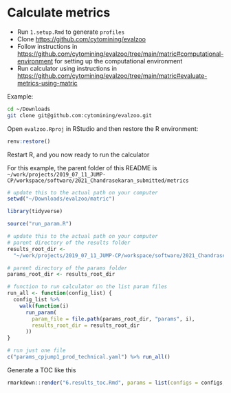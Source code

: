 # Calculate metrics

- Run `1.setup.Rmd` to generate `profiles`
- Clone <https://github.com/cytomining/evalzoo>
- Follow instructions in <https://github.com/cytomining/evalzoo/tree/main/matric#computational-environment> for setting up the computational environment
- Run calculator using instructions in <https://github.com/cytomining/evalzoo/tree/main/matric#evaluate-metrics-using-matric>

Example:

```sh
cd ~/Downloads
git clone git@github.com:cytomining/evalzoo.git
```

Open `evalzoo.Rproj` in RStudio and then restore the R environment:

```r
renv:restore()
```

Restart R, and you now ready to run the calculator

For this example, the parent folder of this README is
`~/work/projects/2019_07_11_JUMP-CP/workspace/software/2021_Chandrasekaran_submitted/metrics`

```r
# update this to the actual path on your computer
setwd("~/Downloads/evalzoo/matric")

library(tidyverse)

source("run_param.R")

# update this to the actual path on your computer
# parent directory of the results folder
results_root_dir <-
  "~/work/projects/2019_07_11_JUMP-CP/workspace/software/2021_Chandrasekaran_submitted/metrics"

# parent directory of the params folder
params_root_dir <- results_root_dir

# function to run calculator on the list param files
run_all <- function(config_list) {
  config_list %>%
    walk(function(i)
      run_param(
        param_file = file.path(params_root_dir, "params", i),
        results_root_dir = results_root_dir
      ))
}

# run just one file
c("params_cpjump1_prod_technical.yaml") %>% run_all()
```

Generate a TOC like this

```r
rmarkdown::render("6.results_toc.Rmd", params = list(configs = configs, results_root_dir = results_root_dir))
```
